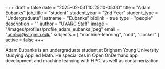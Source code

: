 +++
draft = false
date = "2025-02-03T10:25:10-05:00"
title = "Adam Eubanks"
job_title = "student"
student_year = "2nd Year"
student_type = "Undergraduate"
lastname = "Eubanks"
biolink = true
type = "people"
description = ""
author = "UVARC Staff"
image = "/images/profiles/profile_adam_eubanks.jpeg"
email = "ucn5xj@virginia.edu"
subjects = [
  "machine-learning",
  "ood",
  "docker"
]
active = false
+++

Adam Eubanks is an undergraduate student at Brigham Young University studying Applied Math. He specializes in Open OnDemand app development and machine learning with HPC, as well as containerization.